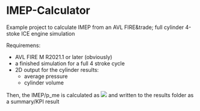 # IMEP-Calculator
Example project to calculate IMEP from an AVL FIRE&amp;trade; full cylinder 4-stoke ICE engine simulation

Requiremens:
* AVL FIRE M R2021.1 or later (obviously)
* a finished simulation for a full 4 stroke cycle
* 2D output for the cylinder results:
  *  average pressure
  *  cylinder volume

Then, the IMEP/p_me  is calculated as  <img src="https://render.githubusercontent.com/render/math?math=p_{me}=\int_0^720p\,dV"/> and written to the results folder as a summary/KPI result
